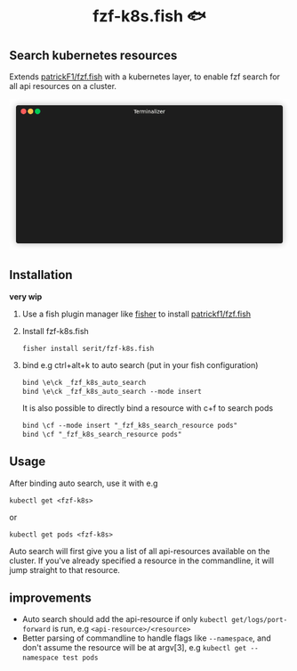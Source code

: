 <div align="center">

# fzf-k8s.fish 🐟

</div>

## Search kubernetes resources
Extends [patrickF1/fzf.fish](https://github.com/PatrickF1/fzf.fish) with a kubernetes layer, to enable fzf search for all api resources on a cluster.  

<p align="center"><img src="/img/fzf-k8s.gif?raw=true"/></p>

## Installation
**very wip**
1. Use a fish plugin manager like [fisher](https://github.com/jorgebucaran/fisher) to install [patrickf1/fzf.fish](https://github.com/PatrickF1/fzf.fish)  

1. Install fzf-k8s.fish
    ```
    fisher install serit/fzf-k8s.fish
    ```

1. bind e.g ctrl+alt+k to auto search (put in your fish configuration)
   ``` 
   bind \e\ck _fzf_k8s_auto_search
   bind \e\ck _fzf_k8s_auto_search --mode insert 
   ```
   It is also possible to directly bind a resource with c+f to search pods
   ```
   bind \cf --mode insert "_fzf_k8s_search_resource pods"
   bind \cf "_fzf_k8s_search_resource pods"
   ```


## Usage
After binding auto search, use it with e.g  
```
kubectl get <fzf-k8s>
```
or  

```
kubectl get pods <fzf-k8s>
```

Auto search will first give you a list of all api-resources available on the cluster. If you've already specified a resource in the commandline, 
it will jump straight to that resource.


## improvements
- Auto search should add the api-resource if only `kubectl get/logs/port-forward` is run, e.g `<api-resource>/<resource>`
- Better parsing of commandline to handle flags like `--namespace`, and don't assume the resource will be at argv[3], e.g `kubectl get --namespace test pods`
